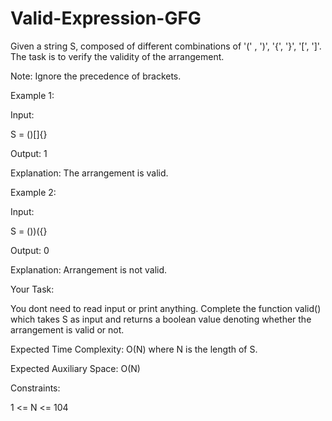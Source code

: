# Valid-Expression-GFG

Given a string S, composed of different combinations of '(' , ')', '{', '}', '[', ']'. The task is to verify the validity of the arrangement.


Note: Ignore the precedence of brackets.



Example 1:



Input:


S = ()[]{}


Output: 1


Explanation: The arrangement is valid.
 

Example 2:



Input:


S = ())({}


Output: 0


Explanation: Arrangement is not valid.
 

Your Task:  


You dont need to read input or print anything. Complete the function valid() which takes S as input and returns a boolean value denoting whether the arrangement is valid or not.


Expected Time Complexity: O(N) where N is the length of S.


Expected Auxiliary Space: O(N) 


Constraints:

1 <= N <= 104
